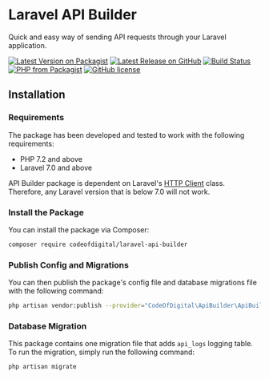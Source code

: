 # Laravel API Builder
Quick and easy way of sending API requests through your Laravel application.

<p>
<a href="https://packagist.org/packages/codeofdigital/laravel-api-builder"><img src="https://img.shields.io/packagist/v/codeofdigital/laravel-api-builder" alt="Latest Version on Packagist"></a>
<a href="https://github.com/codeofdigital/laravel-api-builder"><img src="https://img.shields.io/github/v/release/codeofdigital/laravel-api-builder" alt="Latest Release on GitHub"></a>
<a href="https://github.com/codeofdigital/laravel-api-builder"><img src="https://img.shields.io/github/workflow/status/codeofdigital/laravel-api-builder/run-tests" alt="Build Status"></a>
<a href="https://packagist.org/packages/codeofdigital/laravel-api-builder"><img src="https://img.shields.io/packagist/php-v/codeofdigital/laravel-api-builder" alt="PHP from Packagist"></a>
<a href="https://github.com/codeofdigital/laravel-api-builder/blob/master/LICENSE.md"><img src="https://img.shields.io/github/license/codeofdigital/laravel-api-builder" alt="GitHub license"></a>
</p>

## Installation

### Requirements
The package has been developed and tested to work with the following requirements:

- PHP 7.2 and above
- Laravel 7.0 and above

API Builder package is dependent on Laravel's [HTTP Client](https://laravel.com/docs/8.x/http-client) class. 
Therefore, any Laravel version that is below 7.0 will not work.

### Install the Package
You can install the package via Composer:

```bash
composer require codeofdigital/laravel-api-builder
```

### Publish Config and Migrations
You can then publish the package's config file and database migrations file
with the following command:

```bash
php artisan vendor:publish --provider="CodeOfDigital\ApiBuilder\ApiBuilderServiceProvider"
```

### Database Migration
This package contains one migration file that adds ```api_logs``` logging table.
To run the migration, simply run the following command:

```bash
php artisan migrate
```